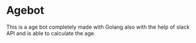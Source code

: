 # Agebot
This is a age bot completely made with Golang also with the help of slack API and is able to calculate the age.

